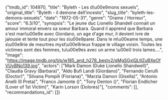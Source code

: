 {"tmdb_id": 104970, "title": "Byleth - Les d\u00e9mons sexuels", "original_title": "Byleth - il demone dell'incesto", "slug_title": "byleth-les-demons-sexuels", "date": "1972-05-31", "genre": "Drame / Horreur", "score": "6.3/10", "synopsis": "Le jeune duc Lionello Shandell connait un amour immoral envers sa soeur Barbara. Quand il apprend que Barbara s'est mari\u00e9e avec Giordano, un age d'age mur, il devient ivre de jalousie et tente tout pour les s\u00e9parer. Dans le m\u00eame temps, une s\u00e9rie de meurtres myst\u00e9rieux frappe le village voisin. Toutes les victimes sont des femmes, tu\u00e9es avec un arme \u00e0 trois lames....", "image": "https://image.tmdb.org/t/p/w185_and_h278_bestv2/qMgSGxlQLtIZuBXeOfVUyBNo139.jpg", "actors": ["Mark Damon (Duke Lionello Shandwell)", "Claudia Gravy (Barbara)", "Aldo Bufi Landi (Giordano)", "Fernando Cerulli (Doctor)", "Silvana Pompili (Floriana)", "Marzia Damon (Gisella)", "Antonio Anelli (Il Preta)", "Franco Jamonte ()", "Tony Denton ()", "Florian Endlicher (Lover of 1st Victim)", "Karin Lorson (Dolores)"], "comments": [], "recommandations_id": []}